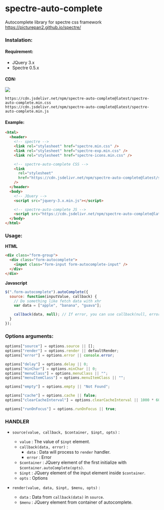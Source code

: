 # spectre-auto-complete

Autocomplete library for spectre css framework https://picturepan2.github.io/spectre/

### Instalation:

#### Requirement:

- JQuery 3.x
- Spectre 0.5.x

#### CDN:

[![](https://data.jsdelivr.com/v1/package/npm/spectre-auto-complete/badge)](https://www.jsdelivr.com/package/npm/spectre-auto-complete)

```
https://cdn.jsdelivr.net/npm/spectre-auto-complete@latest/spectre-auto-complete.min.css
https://cdn.jsdelivr.net/npm/spectre-auto-complete@latest/spectre-auto-complete.min.js
```

#### Example:

```html
<html>
  <header>
    <!-- spectre -->
    <link rel="stylesheet" href="spectre.min.css" />
    <link rel="stylesheet" href="spectre-exp.min.css" />
    <link rel="stylesheet" href="spectre-icons.min.css" />

    <!-- spectre-auto-complete CSS -->
    <link
      rel="stylesheet"
      href="https://cdn.jsdelivr.net/npm/spectre-auto-complete@latest/spectre-auto-complete.min.css"
    />
  </header>
  <body>
    <!-- JQuery -->
    <script src="jquery-3.x.min.js"></script>

    <!-- spectre-auto-complete JS -->
    <script src="https://cdn.jsdelivr.net/npm/spectre-auto-complete@latest/spectre-auto-complete.min.js"></script>
  </body>
</html>
```

### Usage:

**HTML**

```html
<div class="form-group">
  <div class="form-autocomplete">
    <input class="form-input form-autocomplete-input" />
  </div>
</div>
```

**Javascript**

```javascript
$(".form-autocomplete").autoComplete({
  source: function(inputValue, callback) {
    // Do something like fetch data with xhr
    var data = ["apple", "banana", "guava"];

    callback(data, null); // If error, you can use callback(null, error); . Error will passed as argument to error handler
  }
});
```

### Options arguments:

```javascript
options["source"] = options.source || [];
options["render"] = options.render || defaultRender;
options["error"] = options.error || console.error;

options["delay"] = options.delay || 0;
options["minChar"] = options.minChar || 0;
options["menuClass"] = options.menuClass || "";
options["menuItemClass"] = options.menuItemClass || "";

options["empty"] = options.empty || "Not Found";

options["cache"] = options.cache || false;
options["clearCacheInterval"] = options.clearCacheInterval || 1000 * 60 * 10;

options["runOnFocus"] = options.runOnFocus || true;
```

### HANDLER

- `source(value, callback, $container, $inpt, opts)` :

  - `value` : The value of `$inpt` element.
  - `callback(data, error)` :
    - `data` : Data will process to `render` handler.
    - `error` : Error
  - `$container` : JQuery element of the first initialize with `$container.autoComplete(opts)`.
  - `$inpt` : JQuery element of the input element inside `$container`.
  - `opts` : Options

- `render(value, data, $inpt, $menu, opts)` :
  - `data` : Data from `callback(data)` in `source`.
  - `$menu` : JQuery element from container of autocomplete.
